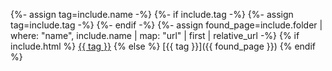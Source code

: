 {%- assign tag=include.name -%}
{%- if include.tag -%}
{%- assign tag=include.tag -%}
{%- endif -%}
{%- assign found_page=include.folder | where: "name", include.name | map: "url" | first | relative_url -%}
{% if include.html %}
<a href="{{ found_page }}">{{ tag }}</a>
{% else %}
[{{ tag }}]({{ found_page }})
{% endif %}
